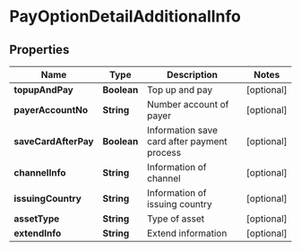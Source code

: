 

# PayOptionDetailAdditionalInfo


## Properties

| Name | Type | Description | Notes |
| - | - | - | - |
|**topupAndPay** | **Boolean** | Top up and pay |  [optional] |
|**payerAccountNo** | **String** | Number account of payer |  [optional] |
|**saveCardAfterPay** | **Boolean** | Information save card after payment process |  [optional] |
|**channelInfo** | **String** | Information of channel |  [optional] |
|**issuingCountry** | **String** | Information of issuing country |  [optional] |
|**assetType** | **String** | Type of asset |  [optional] |
|**extendInfo** | **String** | Extend information |  [optional] |




